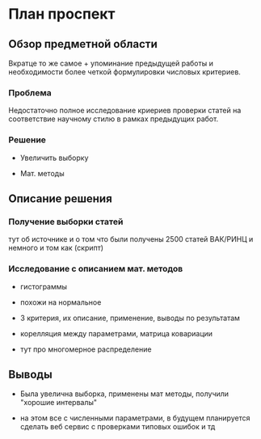 # План проспект

## Обзор предметной области

Вкратце то же самое + упоминание предыдущей работы и необходимости более четкой формулировки числовых критериев.

### Проблема

Недостаточно полное исследование криериев проверки статей на соответствие научному стилю в рамках предыдущих работ.

### Решение

* Увеличить выборку

* Мат. методы

## Описание решения

### Получение выборки статей

тут об источнике и о том что были получены 2500 статей ВАК/РИНЦ и немного и том как (скрипт)

### Исследование с описанием мат. методов

* гистограммы

* похожи на нормальное

* 3 критерия, их описание, применение, выводы по результатам

* корелляция между параметрами, матрица ковариации

* тут про многомерное распределение

## Выводы

* Была увелична выборка, применены мат методы, получили "хорошие интервалы"

* на этом все с численными параметрами, в будущем планируется сделать веб сервис с проверками типовых ошибок и тд
